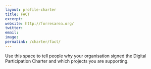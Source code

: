 ```yaml
---
layout: profile-charter
title: FACT
excerpt: 
website: http://forresarea.org/
twitter: 
email: 
image: 
permalink: /charter/fact/
---
```


Use this space to tell people why your organisation signed the Digital Participation Charter and which projects you are supporting.
